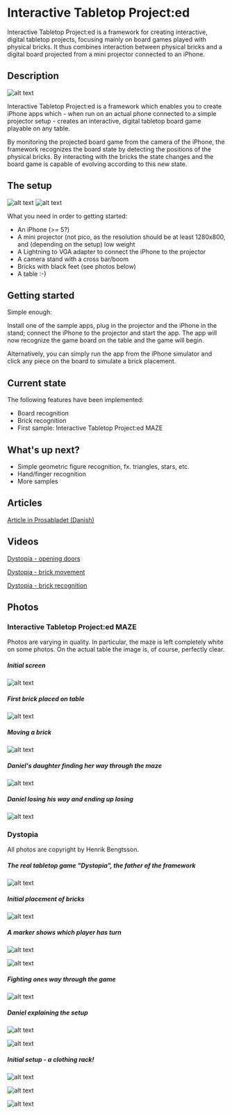 Interactive Tabletop Project:ed
===============================

Interactive Tabletop Project:ed is a framework for creating interactive, digital tabletop projects, focusing mainly on board games played with physical bricks. It thus combines interaction between physical bricks and a digital board projected from a mini projector connected to an iPhone.


Description
-----------

![alt text](https://raw.githubusercontent.com/black-knight/interactive-tabletop-project-ed/master/Presentation/description.jpg "Description")

Interactive Tabletop Project:ed is a framework which enables you to create iPhone apps which - when run on an actual phone connected to a simple projector setup - creates an interactive, digital tabletop board game playable on any table.

By monitoring the projected board game from the camera of the iPhone, the framework recognizes the board state by detecting the positions of the physical bricks. By interacting with the bricks the state changes and the board game is capable of evolving according to this new state.

The setup
---------

![alt text](https://raw.githubusercontent.com/black-knight/interactive-tabletop-project-ed/master/Presentation/setup1.jpg "Description")
![alt text](https://raw.githubusercontent.com/black-knight/interactive-tabletop-project-ed/master/Presentation/setup2.jpg "Description")

What you need in order to getting started:

* An iPhone (>= 5?)
* A mini projector (not pico, as the resolution should be at least 1280x800, and (depending on the setup) low weight
* A Lightning to VGA adapter to connect the iPhone to the projector
* A camera stand with a cross bar/boom
* Bricks with black feet (see photos below)
* A table :-)

Getting started
---------------

Simple enough:

Install one of the sample apps, plug in the projector and the iPhone in the stand; connect the iPhone to the projector and start the app. The app will now recognize the game board on the table and the game will begin.

Alternatively, you can simply run the app from the iPhone simulator and click any piece on the board to simulate a brick placement.

Current state
-------------

The following features have been implemented:

* Board recognition
* Brick recognition
* First sample: Interactive Tabletop Project:ed MAZE

What's up next?
---------------

* Simple geometric figure recognition, fx. triangles, stars, etc.
* Hand/finger recognition
* More samples

Articles
--------

[Article in Prosabladet (Danish)](https://www.prosa.dk/fileadmin/user_upload/dokumenter/PROSAbladet/2014/Prosabladet_April_2014_web.pdf)

Videos
------

[Dystopia - opening doors](http://youtu.be/q70jRrMF240)

[Dystopia - brick movement](http://youtu.be/2pPu2RXxLaE)

[Dystopia - brick recognition](http://youtu.be/lE4cS93vqYw)

Photos
------

### Interactive Tabletop Project:ed MAZE

Photos are varying in quality. In particular, the maze is left completely white on some photos. On the actual table the image is, of course, perfectly clear.

##### Initial screen

![alt text](https://raw.githubusercontent.com/black-knight/interactive-tabletop-project-ed/master/Presentation/maze1.jpg "MAZE Image")

##### First brick placed on table

![alt text](https://raw.githubusercontent.com/black-knight/interactive-tabletop-project-ed/master/Presentation/maze2.jpg "MAZE Image")

##### Moving a brick

![alt text](https://raw.githubusercontent.com/black-knight/interactive-tabletop-project-ed/master/Presentation/maze3.jpg "MAZE Image")

##### Daniel's daughter finding her way through the maze

![alt text](https://raw.githubusercontent.com/black-knight/interactive-tabletop-project-ed/master/Presentation/maze4.jpg "MAZE Image")

##### Daniel losing his way and ending up losing

![alt text](https://raw.githubusercontent.com/black-knight/interactive-tabletop-project-ed/master/Presentation/maze5.jpg "MAZE Image")

### Dystopia

All photos are copyright by Henrik Bengtsson.

##### The real tabletop game "Dystopia", the father of the framework

![alt text](https://raw.githubusercontent.com/black-knight/dystopia/master/photos/1.jpg "Dystopia Image")

##### Initial placement of bricks

![alt text](https://raw.githubusercontent.com/black-knight/dystopia/master/photos/2.jpg "Dystopia Image")

##### A marker shows which player has turn

![alt text](https://raw.githubusercontent.com/black-knight/dystopia/master/photos/3.jpg "Dystopia Image")

![alt text](https://raw.githubusercontent.com/black-knight/dystopia/master/photos/4.jpg "Dystopia Image")

##### Fighting ones way through the game

![alt text](https://raw.githubusercontent.com/black-knight/dystopia/master/photos/5.jpg "Dystopia Image")

##### Daniel explaining the setup

![alt text](https://raw.githubusercontent.com/black-knight/dystopia/master/photos/6.jpg "Dystopia Image")

![alt text](https://raw.githubusercontent.com/black-knight/dystopia/master/photos/7.jpg "Dystopia Image")

##### Initial setup - a clothing rack!

![alt text](https://raw.githubusercontent.com/black-knight/dystopia/master/photos/8.jpg "Dystopia Image")

![alt text](https://raw.githubusercontent.com/black-knight/dystopia/master/photos/9.jpg "Dystopia Image")

![alt text](https://raw.githubusercontent.com/black-knight/dystopia/master/photos/10.jpg "Dystopia Image")
